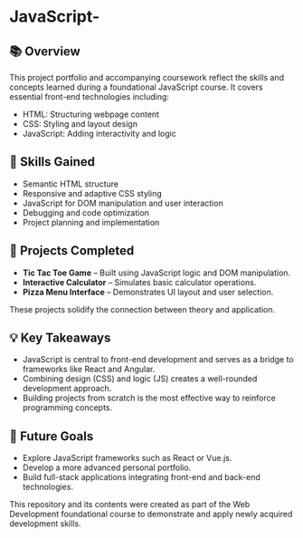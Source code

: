 # JavaScript-

## 📚 Overview

This project portfolio and accompanying coursework reflect the skills and concepts learned during a foundational JavaScript course. It covers essential front-end technologies including:

- HTML: Structuring webpage content
- CSS: Styling and layout design
- JavaScript: Adding interactivity and logic

## 🧠 Skills Gained

- Semantic HTML structure
- Responsive and adaptive CSS styling
- JavaScript for DOM manipulation and user interaction
- Debugging and code optimization
- Project planning and implementation

## 🔨 Projects Completed

- **Tic Tac Toe Game** – Built using JavaScript logic and DOM manipulation.
- **Interactive Calculator** – Simulates basic calculator operations.
- **Pizza Menu Interface** – Demonstrates UI layout and user selection.

These projects solidify the connection between theory and application.

## 💡 Key Takeaways

- JavaScript is central to front-end development and serves as a bridge to frameworks like React and Angular.
- Combining design (CSS) and logic (JS) creates a well-rounded development approach.
- Building projects from scratch is the most effective way to reinforce programming concepts.

## 🔮 Future Goals

- Explore JavaScript frameworks such as React or Vue.js.
- Develop a more advanced personal portfolio.
- Build full-stack applications integrating front-end and back-end technologies.

This repository and its contents were created as part of the Web Development foundational course to demonstrate and apply newly acquired development skills.

